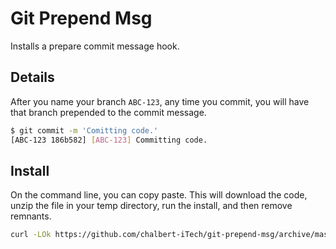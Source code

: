 # Git Prepend Msg

Installs a prepare commit message hook.

## Details

After you name your branch `ABC-123`, any time you commit, you will have that branch prepended to the commit message.

```bash
$ git commit -m 'Comitting code.'
[ABC-123 186b582] [ABC-123] Committing code.
```

## Install

On the command line, you can copy paste. This will download the code, unzip the file in your temp directory, run the install, and then remove remnants.
```bash
curl -LOk https://github.com/chalbert-iTech/git-prepend-msg/archive/master.zip && mv master.zip /tmp/git-prepend-msg-master.zip && unzip /tmp/git-prepend-msg-master.zip && cd /tmp/git-prepend-msg-master && ./install && rm -Rf /tmp/git-prepend-msg-master*
```
